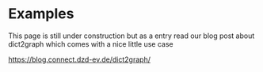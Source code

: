 # Examples

This page is still under construction but as a entry read our blog post about dict2graph which comes with a nice little use case

https://blog.connect.dzd-ev.de/dict2graph/
